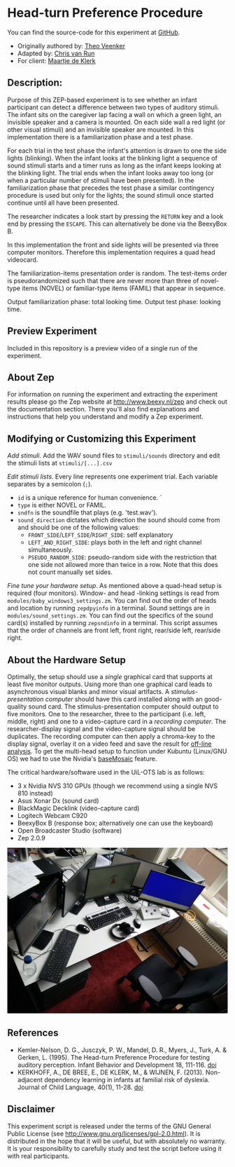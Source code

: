 # Head-turn Preference Procedure
You can find the source-code for this experiment at [GitHub](https://github.com/UiL-OTS-labs/ZEP2-headturn-preference-BOILERPLATE).
*   Originally authored by: [Theo Veenker](theo.veenker@beexy.nl)
*   Adapted by: [Chris van Run](C.P.A.vanrun@uu.nl)
*   For client: [Maartje de Klerk](https://www.uu.nl/medewerkers/MdeKlerk/0)

## Description:
Purpose of this ZEP-based experiment is to see whether an infant participant
can detect a difference between two types of auditory stimuli. The
infant sits on the caregiver lap facing a wall on which a green
light, an invisible speaker and a camera is mounted. On each side
wall a red light (or other visual stimuli) and an invisible speaker are mounted.
In this implementation there is a familiarization phase and a test phase.

For each trial in the test phase the infant's attention is drawn to
one the side lights (blinking). When the infant looks at the blinking
light a sequence of sound stimuli starts and a timer runs as long
as the infant keeps looking at the blinking light. The trial ends
when the infant looks away too long (or when a particular number of
stimuli have been presented). In the familiarization phase that
precedes the test phase a similar contingency procedure is used but
only for the lights; the sound stimuli once started continue until
all have been presented.

The researcher indicates a look start by pressing the `RETURN` key and a look end by pressing the `ESCAPE`.
This can alternatively be done via the BeexyBox B.

In this implementation the front and side lights will be presented
via three computer monitors. Therefore this implementation requires
a quad head videocard.

The familiarization-items presentation order is random. The test-items order is pseudorandomized such that there are never more than three of novel-type items (NOVEL) or familiar-type items (FAMIL) that appear in sequence.

Output familiarization phase: total looking time.
Output test phase: looking time.

## Preview Experiment
Included in this repository is a preview video of a single run of the experiment.

## About Zep
For information on running the experiment and extracting the experiment
results please go the Zep website at <http://www.beexy.nl/zep> and check
out the documentation section. There you'll also find explanations and
instructions that help you understand and modify a Zep experiment.

## Modifying or Customizing this Experiment
_Add stimuli_. Add the WAV sound files to `stimuli/sounds` directory and edit the stimuli lists at `stimuli/[...].csv`

_Edit stimuli lists_. Every line represents one experiment trial. Each variable separates by a semicolon (`;`).
*   `id` is a unique reference for human convenience. `
*   `type` is either NOVEL or FAMIL.
*   `sndfn` is the soundfile that plays (e.g. 'test.wav').
*   `sound_direction` dictates which direction the sound should come from and should be one of the following values:
    *   `FRONT_SIDE`/`LEFT_SIDE`/`RIGHT_SIDE`: self explanatory
    *   `LEFT_AND_RIGHT_SIDE`: plays both in the left and right channel simultaneously.
    *   `PSEUDO_RANDOM_SIDE`: pseudo-random side with the restriction that one side not allowed more than twice in a row. Note that this does not count manually set sides.

_Fine tune your hardware setup_. As mentioned above a quad-head setup is required (four monitors). Window- and head -linking settings is read from `modules/baby_windows3_settings.zm`. You can find out the order of heads and location by running `zepdpyinfo` in a terminal. Sound settings are in `modules/sound_settings.zm`. You can find out the specifics of the sound card(s) installed by running `zepsndinfo` in a terminal. This script assumes that the order of channels are front left, front right, rear/side left, rear/side right.

## About the Hardware Setup
Optimally, the setup should use a _single_ graphical card that supports at least five monitor outputs. Using more than one graphical card leads to asynchronous visual blanks and minor visual artifacts. A _stimulus-presentation computer_ should have this card installed along with an good-quality sound card. The stimulus-presentation computer should output to five monitors. One to the researcher, three to the participant (i.e. left, middle, right) and one to a video-capture card in a _recording computer_. The researcher-display signal and the video-capture signal should be duplicates. The recording computer can then apply a chroma-key to the display signal, overlay it on a video feed and save the result for [off-line analysis](https://github.com/UiL-OTS-labs-backoffice/UiL-OTS-Video-Coding-System). To get the multi-head setup to function under Kubuntu (Linux/GNU OS) we had to use the Nvidia's [baseMosaic](http://nvidia.custhelp.com/app/answers/detail/a_id/3580/~/how-to-configure-mosaic-on-linux) feature.

The critical hardware/software used in the UiL-OTS lab is as follows:
*   3 x Nvidia NVS 310 GPUs (though we recommend using a single NVS 810 instead)
*   Asus Xonar Dx (sound card)
*   BlackMagic Decklink (video-capture card)
*   Logitech Webcam C920
*   BeexyBox B (response box; alternatively one can use the keyboard)
*   Open Broadcaster Studio (software)
*   Zep 2.0.9

![Hardware Setup](.hardware_setup.jpg)


## References
*   Kemler-Nelson, D. G., Jusczyk, P. W., Mandel, D. R., Myers, J., Turk, A. & Gerken, L. (1995). The Head-turn Preference Procedure for testing auditory perception. Infant Behavior and Development 18, 111-116. [doi](https://doi.org/10.1016/0163-638395900128)
*   KERKHOFF, A., DE BREE, E., DE KLERK, M., & WIJNEN, F. (2013). Non-adjacent
dependency learning in infants at familial risk of dyslexia. Journal of Child Language, 40(1), 11-28. [doi](https://doi.org/10.1017/S0305000912000098)

## Disclaimer
This experiment script is released under the terms of the GNU General Public
License (see <http://www.gnu.org/licenses/gpl-2.0.html>). It is distributed in
the hope that it will be useful, but with absolutely no warranty. It is your
responsibility to carefully study and test the script before using it with
real participants.
